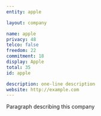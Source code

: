 ```yaml
---
entity: apple

layout: company

name: apple
privacy: 48
telco: false
freedom: 22
commitment: 18
display: Apple
total: 35
id: apple

description: one-line description
website: http://example.com
---
```


Paragraph describing this company
